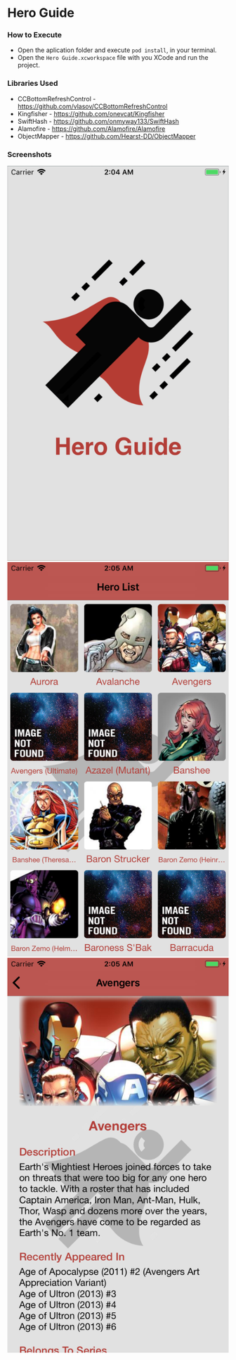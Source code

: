 # Hero Guide
### How to Execute
* Open the aplication folder and execute `pod install`, in your terminal.
* Open the `Hero Guide.xcworkspace` file with you XCode and run the project.
### Libraries Used
* CCBottomRefreshControl - https://github.com/vlasov/CCBottomRefreshControl
* Kingfisher - https://github.com/onevcat/Kingfisher
* SwiftHash - https://github.com/onmyway133/SwiftHash
* Alamofire - https://github.com/Alamofire/Alamofire
* ObjectMapper - https://github.com/Hearst-DD/ObjectMapper
### Screenshots
![alternativetext](screenshots/Splash.png)
![alternativetext](screenshots/Gallery.png)
![alternativetext](screenshots/Details.png)

